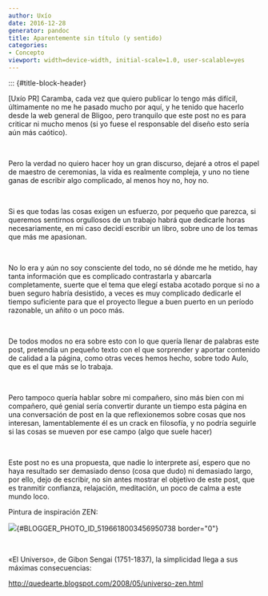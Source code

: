 ```yaml
---
author: Uxío
date: 2016-12-28
generator: pandoc
title: Aparentemente sin título (y sentido)
categories:
- Concepto
viewport: width=device-width, initial-scale=1.0, user-scalable=yes
---
```


::: {#title-block-header}

\[Uxío PR\] Caramba, cada vez que quiero publicar lo tengo más difícil,
últimamente no me he pasado mucho por aquí, y he tenido que hacerlo
desde la web general de Bligoo, pero tranquilo que este post no es para
criticar ni mucho menos (si yo fuese el responsable del diseño esto
sería aún más caótico).

 

Pero la verdad no quiero hacer hoy un gran discurso, dejaré a otros el
papel de maestro de ceremonias, la vida es realmente compleja, y uno no
tiene ganas de escribir algo complicado, al menos hoy no, hoy no.

 

Si es que todas las cosas exigen un esfuerzo, por pequeño que parezca,
si queremos sentirnos orgullosos de un trabajo habrá que dedicarle horas
necesariamente, en mi caso decidí escribir un libro, sobre uno de los
temas que más me apasionan.

 

No lo era y aún no soy consciente del todo, no sé dónde me he metido,
hay tanta información que es complicado contrastarla y abarcarla
completamente, suerte que el tema que elegí estaba acotado porque si no
a buen seguro habría desistido, a veces es muy complicado dedicarle el
tiempo suficiente para que el proyecto llegue a buen puerto en un
período razonable, un añito o un poco más.

 

De todos modos no era sobre esto con lo que quería llenar de palabras
este post, pretendía un pequeño texto con el que sorprender y aportar
contenido de calidad a la página, como otras veces hemos hecho, sobre
todo Aulo, que es el que más se lo trabaja.

 

Pero tampoco quería hablar sobre mi compañero, sino más bien con mi
compañero, qué genial sería convertir durante un tiempo esta página en
una conversación de post en la que reflexionemos sobre cosas que nos
interesan, lamentablemente él es un crack en filosofía, y no podría
seguirle si las cosas se mueven por ese campo (algo que suele hacer)

 

Este post no es una propuesta, que nadie lo interprete así, espero que
no haya resultado ser demasiado denso (cosa que dudo) ni demasiado
largo, por ello, dejo de escribir, no sin antes mostrar el objetivo de
este post, que es tranmitir confianza, relajación, meditación, un poco
de calma a este mundo loco.

Pintura de inspiración ZEN:

![](http://bp1.blogger.com/_wxhFb5qnSeU/SB4YipFzgdI/AAAAAAAAAFs/bvkw5AyOWqQ/s320/sengai.jpg){#BLOGGER_PHOTO_ID_5196618003456950738
border="0"}

 

«El Universo», de Gibon Sengai (1751-1837), la simplicidad llega a sus
máximas consecuencias:

<http://quedearte.blogspot.com/2008/05/universo-zen.html>
